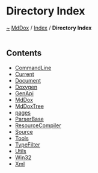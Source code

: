 <a id="directory-index"></a>
<h1>Directory Index</h1>
<a href="https://github.com/CharlesCarley/MdDox.md">~</a>
<a href="indexpage.md#mddox">MdDox</a>
<span class="inline-text">/</span>
<a href="index.md#index">Index</a>
<span class="inline-text">/</span>
<span class="bold-text"><b>Directory Index</b></span>
<br/>
<br/>
<a id="contents"></a>
<h2>Contents</h2>
<ul>
<li><a href="dir_7d925da7aa4fec7d143339dda86741c5.md">CommandLine</a>
</li>
<li><a href="dir_f19befb0a20a037054255eb425fb4872.md">Current</a>
</li>
<li><a href="dir_0e0ebe1dd1a4df71934306e349223ceb.md">Document</a>
</li>
<li><a href="dir_b7487e7b43f0278857c63f4e9ad683a3.md">Doxygen</a>
</li>
<li><a href="dir_f29546df2d60a62028851d3354c1d20f.md">GenApi</a>
</li>
<li><a href="dir_1197a0c1c846bc690425b2973182343c.md">MdDox</a>
</li>
<li><a href="dir_d9935c0f1a540c725bfb5aaaadd541e0.md">MdDoxTree</a>
</li>
<li><a href="dir_0fdaa85f2db5425911c36efff1ab1b08.md">pages</a>
</li>
<li><a href="dir_228a382b75cefd1e10dd6a0b6021583d.md">ParserBase</a>
</li>
<li><a href="dir_ad64d74126afa4ea39d3914a0c472a63.md">ResourceCompiler</a>
</li>
<li><a href="dir_74389ed8173ad57b461b9d623a1f3867.md">Source</a>
</li>
<li><a href="dir_7e461070e7b716e896e0d97cd6a82321.md">Tools</a>
</li>
<li><a href="dir_24e808f5dc59c4f65549a2d6918dbd79.md">TypeFilter</a>
</li>
<li><a href="dir_5c09e96eccedf512ae411d636afd2712.md">Utils</a>
</li>
<li><a href="dir_df7f76837457d332ed2eae6561f124cc.md">Win32</a>
</li>
<li><a href="dir_19b9d1dd05713e515e11a6d5d9c80351.md">Xml</a>
</li>
</ul>
</div>
</div>
</body>
</html>
